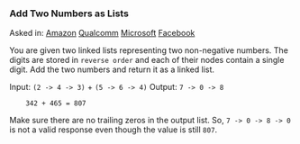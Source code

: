 ### Add Two Numbers as Lists

Asked in: [Amazon](#) [Qualcomm](#) [Microsoft](#) [Facebook](#)

You are given two linked lists representing two non-negative numbers. The digits are stored in `reverse order` and each of their nodes contain a single digit. Add the two numbers and return it as a linked list.

Input: `(2 -> 4 -> 3)` + `(5 -> 6 -> 4)`
Output: `7 -> 0 -> 8`
```
    342 + 465 = 807
```

Make sure there are no trailing zeros in the output list.
So, `7 -> 0 -> 8 -> 0` is not a valid response even though the value is still `807`.
